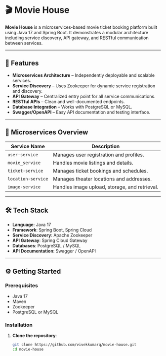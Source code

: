 # 🎬 Movie House

**Movie House** is a microservices-based movie ticket booking platform built using Java 17 and Spring Boot. It demonstrates a modular architecture including service discovery, API gateway, and RESTful communication between services.

---

## 🚀 Features

- **Microservices Architecture** – Independently deployable and scalable services.
- **Service Discovery** – Uses Zookeeper for dynamic service registration and discovery.
- **API Gateway** – Centralized entry point for all service communications.
- **RESTful APIs** – Clean and well-documented endpoints.
- **Database Integration** – Works with PostgreSQL or MySQL.
- **Swagger/OpenAPI** – Easy API documentation and testing interface.

---

## 🧱 Microservices Overview

| Service Name        | Description                                   |
|---------------------|-----------------------------------------------|
| `user-service`      | Manages user registration and profiles.       |
| `movie_service`     | Handles movie listings and details.           |
| `ticket-service`    | Manages ticket bookings and schedules.        |
| `location-service`  | Manages theater locations and addresses.      |
| `image-service`     | Handles image upload, storage, and retrieval. |

---

## 🛠️ Tech Stack

- **Language**: Java 17
- **Framework**: Spring Boot, Spring Cloud
- **Service Discovery**: Apache Zookeeper
- **API Gateway**: Spring Cloud Gateway
- **Databases**: PostgreSQL / MySQL
- **API Documentation**: Swagger / OpenAPI

---

## ⚙️ Getting Started

### Prerequisites

- Java 17
- Maven
- Zookeeper
- PostgreSQL or MySQL

### Installation

1. **Clone the repository**:
   ```bash
   git clone https://github.com/vivekkumarq/movie-house.git
   cd movie-house
